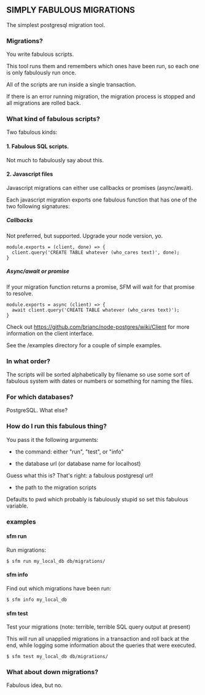 ## SIMPLY FABULOUS MIGRATIONS

The simplest postgresql migration tool.

### Migrations?

You write fabulous scripts.

This tool runs them and remembers which ones have been run, so each one is only fabulously run once.

All of the scripts are run inside a single transaction.

If there is an error running migration, the migration process is stopped and all migrations are rolled back.

### What kind of fabulous scripts?

Two fabulous kinds:

#### 1. Fabulous SQL scripts.

Not much to fabulously say about this. 

#### 2. Javascript files

Javascript migrations can either use callbacks or promises (async/await).

Each javascript migration exports one fabulous function that has one of the two following signatures:

##### Callbacks

Not preferred, but supported. Upgrade your node version, yo.

```
module.exports = (client, done) => {
  client.query('CREATE TABLE whatever (who_cares text)', done);
}
```

##### Async/await or promise

If your migration function returns a promise, SFM will wait for that promise to resolve.
```
module.exports = async (client) => {
  await client.query('CREATE TABLE whatever (who_cares text)');
}
```

Check out https://github.com/brianc/node-postgres/wiki/Client for more information on the client interface.

See the /examples directory for a couple of simple examples.

### In what order?

The scripts will be sorted alphabetically by filename so use some sort of fabulous system with dates or numbers or something for naming the files.

### For which databases?

PostgreSQL. What else?

### How do I run this fabulous thing?

You pass it the following arguments:

- the command: either "run", "test", or "info"

- the database url (or database name for localhost)

Guess what this is? That's right: a fabulous postgresql url!

- the path to the migration scripts

Defaults to pwd which probably is fabulously stupid so set this fabulous variable.

### examples

#### sfm run

Run migrations:
```
$ sfm run my_local_db db/migrations/
```

#### sfm info

Find out which migrations have been run:
```
$ sfm info my_local_db
```

#### sfm test

Test your migrations (note: terrible, terrible SQL query output at present)

This will run all unapplied migrations in a transaction and roll back at the end, while logging some information about the queries that were executed.

```
$ sfm test my_local_db db/migrations/
```

### What about down migrations?
Fabulous idea, but no.
